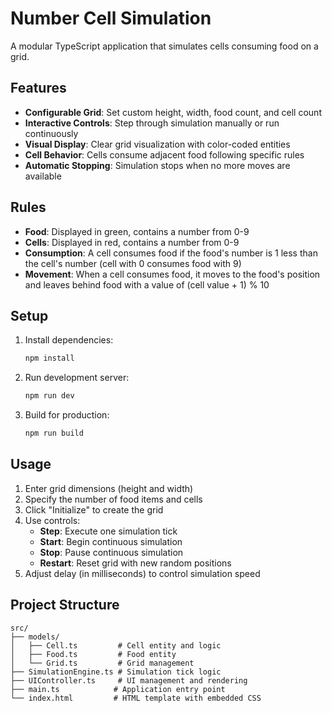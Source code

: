 # Number Cell Simulation

A modular TypeScript application that simulates cells consuming food on a grid.

## Features

- **Configurable Grid**: Set custom height, width, food count, and cell count
- **Interactive Controls**: Step through simulation manually or run continuously
- **Visual Display**: Clear grid visualization with color-coded entities
- **Cell Behavior**: Cells consume adjacent food following specific rules
- **Automatic Stopping**: Simulation stops when no more moves are available

## Rules

- **Food**: Displayed in green, contains a number from 0-9
- **Cells**: Displayed in red, contains a number from 0-9
- **Consumption**: A cell consumes food if the food's number is 1 less than the cell's number (cell with 0 consumes food with 9)
- **Movement**: When a cell consumes food, it moves to the food's position and leaves behind food with a value of (cell value + 1) % 10

## Setup

1. Install dependencies:

   ```bash
   npm install
   ```

2. Run development server:

   ```bash
   npm run dev
   ```

3. Build for production:

   ```bash
   npm run build
   ```

## Usage

1. Enter grid dimensions (height and width)
2. Specify the number of food items and cells
3. Click "Initialize" to create the grid
4. Use controls:
   - **Step**: Execute one simulation tick
   - **Start**: Begin continuous simulation
   - **Stop**: Pause continuous simulation
   - **Restart**: Reset grid with new random positions
5. Adjust delay (in milliseconds) to control simulation speed

## Project Structure

```
src/
├── models/
│   ├── Cell.ts         # Cell entity and logic
│   ├── Food.ts         # Food entity
│   └── Grid.ts         # Grid management
├── SimulationEngine.ts # Simulation tick logic
├── UIController.ts     # UI management and rendering
├── main.ts            # Application entry point
└── index.html         # HTML template with embedded CSS
```
